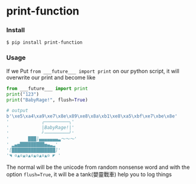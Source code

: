 # print-function
### Install
```
$ pip install print-function
```

### Usage
If we Put `from ___future___ import print` on our python script, it will overwrite our print and become like

```python
from ___future___ import print
print("123")
print("BabyRage!", flush=True)

# output 
b'\xe5\xa4\xa9\xe7\x8e\x89\xe8\x8a\xb1\xe8\xa5\xbf\xe7\xbe\x8e'
'            ╭─────────╮'
'            |BabyRage!|'
'            ╯─────────╯'
'       ███]▄▄▄▄▄▄▄▃～～～'
' ▂▄▅█████████▅▄▃▂'
'[████████████████]'
'◥ ⊙▲⊙▲⊙▲⊙▲⊙▲⊙▲⊙ ◤ '
``` 

The normal will be the unicode from random nonsense word and with the option  `flush=True`, it will be a tank(嬰靈戰車) help you to log things